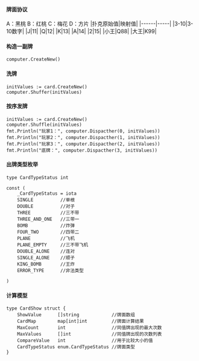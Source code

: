 #### 牌面协议
A：黑桃 B：红桃 C：梅花 D：方片
|扑克原始值|映射值|
|------|-----|
|3-10|3-10数字|
|J|11|
|Q|12|
|K|13|
|A|14|
|2|15|
|小王|Q88|
|大王|K99|

#### 构造一副牌
```
computer.CreateNew()
```
#### 洗牌
```
initValues := card.CreateNew()
computer.Shuffer(initValues)
```
#### 按序发牌
```
initValues := card.CreateNew()
computer.Shuffle(initValues)
fmt.Println("玩家1：", computer.Dispacther(0, initValues))
fmt.Println("玩家2：", computer.Dispacther(1, initValues))
fmt.Println("玩家3：", computer.Dispacther(2, initValues))
fmt.Println("底牌：", computer.Dispacther(3, initValues))
```

#### 出牌类型枚举
```
type CardTypeStatus int

const (
    _CardTypeStatus = iota
    SINGLE          //单根
    DOUBLE          //对子
    THREE           //三不带
    THREE_AND_ONE   //三带一
    BOMB            //炸弹
    FOUR_TWO        //四带二
    PLANE           //飞机
    PLANE_EMPTY     //三不带飞机
    DOUBLE_ALONE    //连对
    SINGLE_ALONE    //顺子
    KING_BOMB       //王炸
    ERROR_TYPE      //非法类型

)
```
#### 计算模型
```
type CardShow struct {
    ShowValue      []string            //牌面数组
    CardMap        map[int]int         //牌面计算结果
    MaxCount       int                 //同值牌出现的最大次数
    MaxValues      []int               //同值牌出现的次数列表
    CompareValue   int                 //用于比较大小的值
    CardTypeStatus enum.CardTypeStatus //牌面类型
}

```
